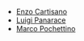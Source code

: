 - [Enzo Cartisano](mailto:enzo.cartisano@csi.it)
- [Luigi Panarace](mailto:luigi.panarace@csi.it)
- [Marco Pochettino](mailto:marco.pochettino@csi.it)
